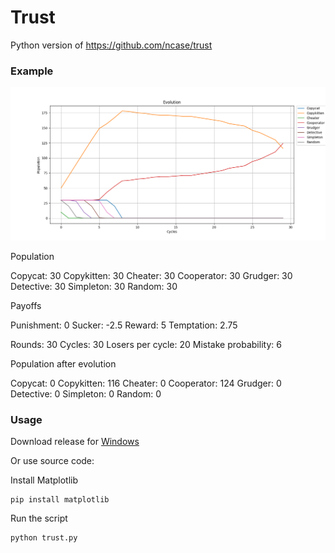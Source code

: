 # Trust
Python version of https://github.com/ncase/trust

### Example

<img src="example/graph.png" width="800">

Population

Copycat: 30
Copykitten: 30
Cheater: 30
Cooperator: 30
Grudger: 30
Detective: 30
Simpleton: 30
Random: 30

Payoffs

Punishment: 0
Sucker: -2.5
Reward: 5
Temptation: 2.75

Rounds: 30
Cycles: 30
Losers per cycle: 20
Mistake probability: 6

Population after evolution

Copycat: 0
Copykitten: 116
Cheater: 0
Cooperator: 124
Grudger: 0
Detective: 0
Simpleton: 0
Random: 0

### Usage

Download release for [Windows](https://github.com/ilyakotsar/trust/releases/download/v1.0.0/trust.exe)

Or use source code:

Install Matplotlib
```
pip install matplotlib
```

Run the script
```
python trust.py
```
